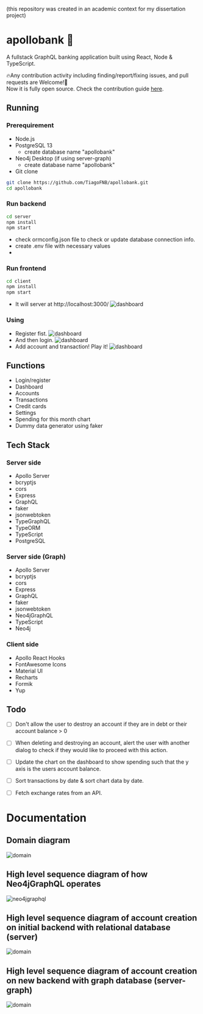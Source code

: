 (this repository was created in an academic context for my dissertation project)
# apollobank 🚀

A fullstack GraphQL banking application built using React, Node & TypeScript.

🔥Any contribution activity including finding/report/fixing issues, and pull requests are Welcome!👋 <br/>
Now it is fully open source. Check the contribution guide [here](CONTRIBUTING.md).

## Running

### Prerequirement
- Node.js
- PostgreSQL 13
  - create database name "apollobank"
- Neo4j Desktop (if using server-graph)
  - create database name "apollobank"
- Git clone
```bash
git clone https://github.com/TiagoFNB/apollobank.git
cd apollobank
```

### Run backend
```bash
cd server
npm install
npm start
```
- check ormconfig.json file to check or update database connection info.
- create .env file with necessary values
- 
### Run frontend
```bash
cd client
npm install
npm start
```
- It will server at http://localhost:3000/
![dashboard](images/first.png)

### Using
- Register fist.
![dashboard](images/register.png)
- And then login.
![dashboard](images/blank.png)
- Add account and transaction! Play it!
![dashboard](images/dashboard.png)

## Functions

- Login/register
- Dashboard
- Accounts
- Transactions
- Credit cards
- Settings
- Spending for this month chart
- Dummy data generator using faker

## Tech Stack

### Server side

- Apollo Server
- bcryptjs
- cors
- Express
- GraphQL
- faker
- jsonwebtoken
- TypeGraphQL
- TypeORM
- TypeScript
- PostgreSQL
  
### Server side (Graph)

- Apollo Server
- bcryptjs
- cors
- Express
- GraphQL
- faker
- jsonwebtoken
- Neo4jGraphQL
- TypeScript
- Neo4j

### Client side

- Apollo React Hooks
- FontAwesome Icons
- Material UI
- Recharts
- Formik
- Yup

## Todo

- [ ] Don't allow the user to destroy an account if they are in debt or their account balance > 0
- [ ] When deleting and destroying an account, alert the user with another dialog to check if they would like to proceed with this action.
- [ ] Update the chart on the dashboard to show spending such that the y axis is the users account balance.
- [ ] Sort transactions by date & sort chart data by date.
- [ ] Fetch exchange rates from an API.


# Documentation

## Domain diagram

![domain](diagrams/Domain.svg)

## High level sequence diagram of how Neo4jGraphQL operates

![neo4jgraphql](diagrams/SD_Neo4jGraphQL.svg)

## High level sequence diagram of account creation on initial backend with relational database (server)

![domain](diagrams/SD_RELATIONAL.svg)

## High level sequence diagram of account creation on new backend with graph database (server-graph)

![domain](diagrams/SD_GRAPH.svg)